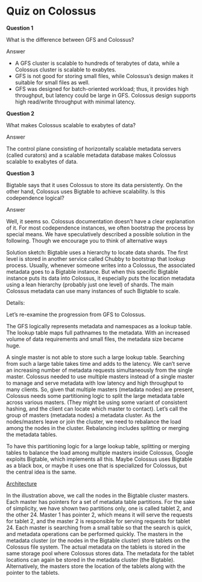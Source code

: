 # Quiz on Colossus

**Question 1**

What is the difference between GFS and Colossus?

Answer

- A GFS cluster is scalable to hundreds of terabytes of data, while a Colossus cluster is scalable to exabytes.
- GFS is not good for storing small files, while Colossus’s design makes it suitable for small files as well.
- GFS was designed for batch-oriented workload; thus, it provides high throughput, but latency could be large in GFS. Colossus design supports high read/write throughput with minimal latency.



**Question 2**

What makes Colossus scalable to exabytes of data?

Answer

The control plane consisting of horizontally scalable metadata servers (called curators) and a scalable metadata database makes Colossus scalable to exabytes of data.


**Question 3**

Bigtable says that it uses Colossus to store its data persistently. On the other hand, Colossus uses Bigtable to achieve scalability. Is this codependence logical?

Answer

Well, it seems so. Colossus documentation doesn’t have a clear explanation of it. For most codependence instances, we often bootstrap the process by special means. We have speculatively described a possible solution in the following. Though we encourage you to think of alternative ways

Solution sketch: Bigtable uses a hierarchy to locate data shards. The first level is stored in another service called Chubby to bootstrap that lookup process. Usually, whenever someone writes into a Colossus, the associated metadata goes to a Bigtable instance. But when this specific Bigtable instance puts its data into Colossus, it especially puts the location metadata using a lean hierarchy (probably just one level) of shards. The main Colossus metadata can use many instances of such Bigtable to scale.

Details:

Let’s re-examine the progression from GFS to Colossus.

The GFS logically represents metadata and namespaces as a lookup table. The lookup table maps full pathnames to the metadata. With an increased volume of data requirements and small files, the metadata size became huge.

A single master is not able to store such a large lookup table.
Searching from such a large table takes time and adds to the latency.
We can’t serve an increasing number of metadata requests simultaneously from the single master.
Colossus needed to use multiple masters instead of a single master to manage and serve metadata with low latency and high throughput to many clients. So, given that multiple masters (metadata nodes) are present, Colossus needs some partitioning logic to split the large metadata table across various masters. (They might be using some variant of consistent hashing, and the client can locate which master to contact). Let’s call the group of masters (metadata nodes) a metadata cluster. As the nodes/masters leave or join the cluster, we need to rebalance the load among the nodes in the cluster. Rebalancing includes splitting or merging the metadata tables.

To have this partitioning logic for a large lookup table, splitting or merging tables to balance the load among multiple masters inside Colossus, Google exploits Bigtable, which implements all this. Maybe Colossus uses Bigtable as a black box, or maybe it uses one that is specialized for Colossus, but the central idea is the same.

[Architecture](./arch.jpg)

In the illustration above, we call the nodes in the Bigtable cluster masters. Each master has pointers for a set of metadata table partitions. For the sake of simplicity, we have shown two partitions only, one is called tablet 2, and the other 24. Master 1 has pointer 2, which means it will serve the requests for tablet 2, and the master 2 is responsible for serving requests for tablet 24. Each master is searching from a small table so that the search is quick, and metadata operations can be performed quickly.
The masters in the metadata cluster (or the nodes in the Bigtable cluster) store tablets on the Colossus file system. The actual metadata on the tablets is stored in the same storage pool where Colossus stores data. The metadata for the tablet locations can again be stored in the metadata cluster (the Bigtable). Alternatively, the masters store the location of the tablets along with the pointer to the tablets.
